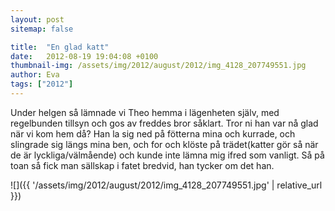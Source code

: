 ```yaml
---
layout: post
sitemap: false

title:  "En glad katt"
date:   2012-08-19 19:04:08 +0100
thumbnail-img: /assets/img/2012/august/2012/img_4128_207749551.jpg
author: Eva
tags: ["2012"]
---
```


Under helgen så lämnade vi Theo hemma i lägenheten själv, med regelbunden tillsyn och gos av freddes bror såklart. Tror ni han var nå glad när vi kom hem då? Han la sig ned på fötterna mina och kurrade, och slingrade sig längs mina ben, och for och klöste på trädet(katter gör så när de är lyckliga/välmående) och kunde inte lämna mig ifred som vanligt. Så på toan så fick man sällskap i fatet bredvid, han tycker om det han.

![]({{ '/assets/img/2012/august/2012/img_4128_207749551.jpg'  | relative_url }})

